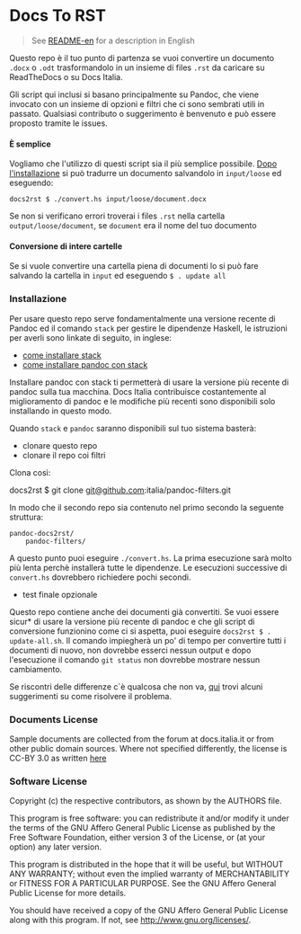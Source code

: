 
# Docs To RST

> See [README-en](README-en.md) for a description in English

Questo repo è il tuo punto di partenza se vuoi convertire un documento
`.docx` o `.odt` trasformandolo in un insieme di files `.rst` da
caricare su ReadTheDocs o su Docs Italia.

Gli script qui inclusi si basano principalmente su Pandoc, che viene
invocato con un insieme di opzioni e filtri che ci sono sembrati utili
in passato. Qualsiasi contributo o suggerimento è benvenuto e può
essere proposto tramite le issues.

#### È semplice

Vogliamo che l'utilizzo di questi script sia il più semplice
possibile. [Dopo l'installazione](#installazione) si può tradurre un
documento salvandolo in `input/loose` ed eseguendo:

    docs2rst $ ./convert.hs input/loose/document.docx

Se non si verificano errori troverai i files `.rst` nella cartella
`output/loose/document`, se `document` era il nome del tuo documento

#### Conversione di intere cartelle

Se si vuole convertire una cartella piena di documenti lo si può fare
salvando la cartella in `input` ed eseguendo `$ . update all`

### Installazione

Per usare questo repo serve fondamentalmente una versione recente di
Pandoc ed il comando `stack` per gestire le dipendenze Haskell, le
istruzioni per averli sono linkate di seguito, in inglese:

- [come installare stack](https://docs.haskellstack.org/en/stable/README/#how-to-install)
- [come installare pandoc con stack](http://pandoc.org/installing.html#quick-stack-method)

Installare pandoc con stack ti permetterà di usare la versione più
recente di pandoc sulla tua macchina. Docs Italia contribuisce
costantemente al miglioramento di pandoc e le modifiche più recenti
sono disponibili solo installando in questo modo.

Quando `stack` e `pandoc` saranno disponibili sul tuo sistema basterà:

- clonare questo repo
- clonare il repo coi filtri

Clona così:

   docs2rst $ git clone git@github.com:italia/pandoc-filters.git

In modo che il secondo repo sia contenuto nel primo secondo la
seguente struttura:

    pandoc-docs2rst/
        pandoc-filters/

A questo punto puoi eseguire `./convert.hs`. La prima esecuzione sarà
molto più lenta perchè installerà tutte le dipendenze. Le esecuzioni
successive di `convert.hs` dovrebbero richiedere pochi secondi.

- test finale opzionale

Questo repo contiene anche dei documenti già convertiti. Se vuoi
essere sicur* di usare la versione più recente di pandoc e che gli
script di conversione funzionino come ci si aspetta, puoi eseguire
`docs2rst $ . update-all.sh`. Il comando impiegherà un po' di tempo
per convertire tutti i documenti di nuovo, non dovrebbe esserci nessun
output e dopo l'esecuzione il comando `git status` non dovrebbe
mostrare nessun cambiamento.

Se riscontri delle differenze c`è qualcosa che non va,
[qui](https://github.com/italia/pandoc-docs2rst/blob/master/in-caso-di-differenze.md)
trovi alcuni suggerimenti su come risolvere il problema.

### Documents License

Sample documents are collected from the forum at docs.italia.it or
from other public domain sources. Where not specified differently, the
license is CC-BY 3.0 as written
[here](https://developers.italia.it/en/note-legali/)

### Software License

Copyright (c) the respective contributors, as shown by the AUTHORS file.

This program is free software: you can redistribute it and/or modify
it under the terms of the GNU Affero General Public License as published
by the Free Software Foundation, either version 3 of the License, or
(at your option) any later version.

This program is distributed in the hope that it will be useful,
but WITHOUT ANY WARRANTY; without even the implied warranty of
MERCHANTABILITY or FITNESS FOR A PARTICULAR PURPOSE.  See the
GNU Affero General Public License for more details.

You should have received a copy of the GNU Affero General Public License
along with this program.  If not, see <http://www.gnu.org/licenses/>.
